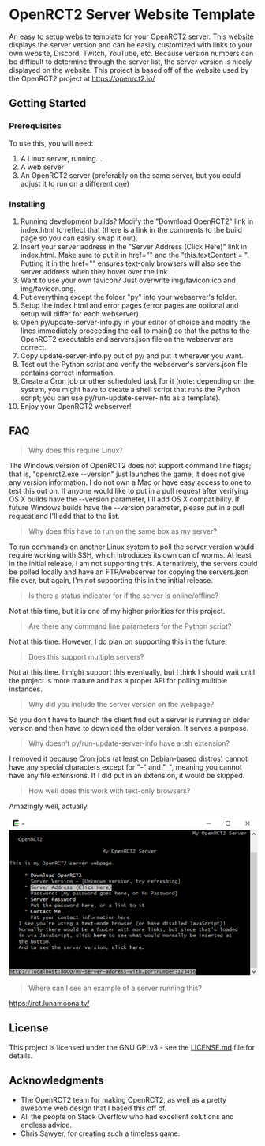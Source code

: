 # OpenRCT2 Server Website Template

An easy to setup website template for your OpenRCT2 server.
This website displays the server version and can be easily customized with links to your own website, Discord, Twitch, YouTube, etc.
Because version numbers can be difficult to determine through the server list, the server version is nicely displayed on the website.
This project is based off of the website used by the OpenRCT2 project at https://openrct2.io/

## Getting Started

### Prerequisites
To use this, you will need:
1. A Linux server, running...
2. A web server
3. An OpenRCT2 server (preferably on the same server, but you could adjust it to run on a different one)

### Installing
1. Running development builds? Modify the "Download OpenRCT2" link in index.html to reflect that (there is a link in the comments to the build page so you can easily swap it out).
2. Insert your server address in the "Server Address (Click Here)" link in index.html. Make sure to put it in href="" and the "this.textContent = ". Putting it in the href="" ensures text-only browsers will also see the server address when they hover over the link.
3. Want to use your own favicon? Just overwrite img/favicon.ico and img/favicon.png.
4. Put everything except the folder "py" into your webserver's folder.
5. Setup the index.html and error pages (error pages are optional and setup will differ for each webserver).
6. Open py/update-server-info.py in your editor of choice and modify the lines immediately proceeding the call to main() so that the paths to the OpenRCT2 executable and servers.json file on the webserver are correct.
7. Copy update-server-info.py out of py/ and put it wherever you want.
8. Test out the Python script and verify the webserver's servers.json file contains correct information.
9. Create a Cron job or other scheduled task for it (note: depending on the system, you might have to create a shell script that runs the Python script; you can use py/run-update-server-info as a template).
10. Enjoy your OpenRCT2 webserver!

## FAQ
> Why does this require Linux?

The Windows version of OpenRCT2 does not support command line flags; that is, "openrct2.exe --version" just launches the game, it does not give any version information.
I do not own a Mac or have easy access to one to test this out on. If anyone would like to put in a pull request after verifying OS X builds have the --version parameter, I'll add OS X compatibility.
If future Windows builds have the --version parameter, please put in a pull request and I'll add that to the list.

>Why does this have to run on the same box as my server?

To run commands on another Linux system to poll the server version would require working with SSH, which introduces its own can of worms. At least in the initial release, I am not supporting this.
Alternatively, the servers could be polled locally and have an FTP/webserver for copying the servers.json file over, but again, I'm not supporting this in the initial release.

> Is there a status indicator for if the server is online/offline?

Not at this time, but it is one of my higher priorities for this project.

> Are there any command line parameters for the Python script?

Not at this time. However, I do plan on supporting this in the future.

> Does this support multiple servers?

Not at this time. I might support this eventually, but I think I should wait until the project is more mature and has a proper API for polling multiple instances.

> Why did you include the server version on the webpage?

So you don't have to launch the client find out a server is running an older version and then have to download the older version. It serves a purpose.

> Why doesn't py/run-update-server-info have a .sh extension?

I removed it because Cron jobs (at least on Debian-based distros) cannot have any special characters except for "-" and "_", meaning you cannot have any file extensions. If I did put in an extension, it would be skipped.

>How well does this work with text-only browsers?

Amazingly well, actually.

![Demonstration of website in Links, a text-only browser](img/text-only-demo.png)

> Where can I see an example of a server running this?

https://rct.lunamoona.tv/
  
## License

This project is licensed under the GNU GPLv3 - see the [LICENSE.md](LICENSE.md) file for details.

## Acknowledgments

* The OpenRCT2 team for making OpenRCT2, as well as a pretty awesome web design that I based this off of.
* All the people on Stack Overflow who had excellent solutions and endless advice.
* Chris Sawyer, for creating such a timeless game.
